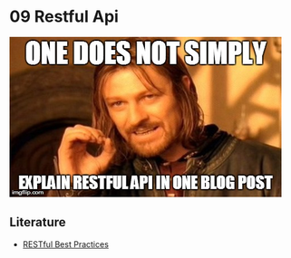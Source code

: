 # 09 Restful Api
<img src="/img/one-does-not-simply-explain-restful-api.jpg" > 


## Literature
* [RESTful Best Practices](http://www.restapitutorial.com/media/RESTful_Best_Practices-v1_1.pdf)
